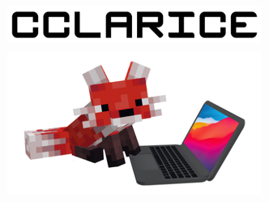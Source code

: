 <p align="center">
  <img src="https://github.com/cclarice/images/blob/main/Strings/cclarice_logo_obv.png"/>
</p>

<p align="center">
  <img src="https://github.com/cclarice/images/blob/main/Foxes/Fox%20Sitting%20Light.png"/>
</p>

<!--
**cclarice/cclarice** is a ✨ _special_ ✨ repository because its `README.md` (this file) appears on your GitHub profile.

Here are some ideas to get you started:

- 🔭 I’m currently working on ...
- 🌱 I’m currently learning ...
- 👯 I’m looking to collaborate on ...
- 🤔 I’m looking for help with ...
- 💬 Ask me about ...
- 📫 How to reach me: ...
- 😄 Pronouns: ...
- ⚡ Fun fact: ...
-->
